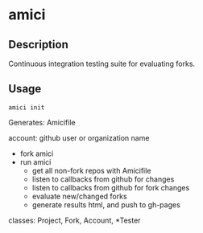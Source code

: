 amici
=====

## Description

Continuous integration testing suite for evaluating forks.


## Usage

`amici init`

Generates: Amicifile

account: github user or organization name



- fork amici
- run amici
  - get all non-fork repos with Amicifile
  - listen to callbacks from github for changes
  - listen to callbacks from github for fork changes
  - evaluate new/changed forks
  - generate results html, and push to gh-pages

classes: Project, Fork, Account, *Tester







